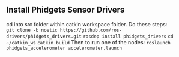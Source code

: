 ## Install Phidgets Sensor Drivers
cd into src folder within catkin workspace folder. Do these steps:  
`git clone -b noetic https://github.com/ros-drivers/phidgets_drivers.git`
`rosdep install phidgets_drivers`
`cd ~/catkin_ws`
`catkin build`
Then to run one of the nodes:
`roslaunch phidgets_accelerometer accelerometer.launch`
